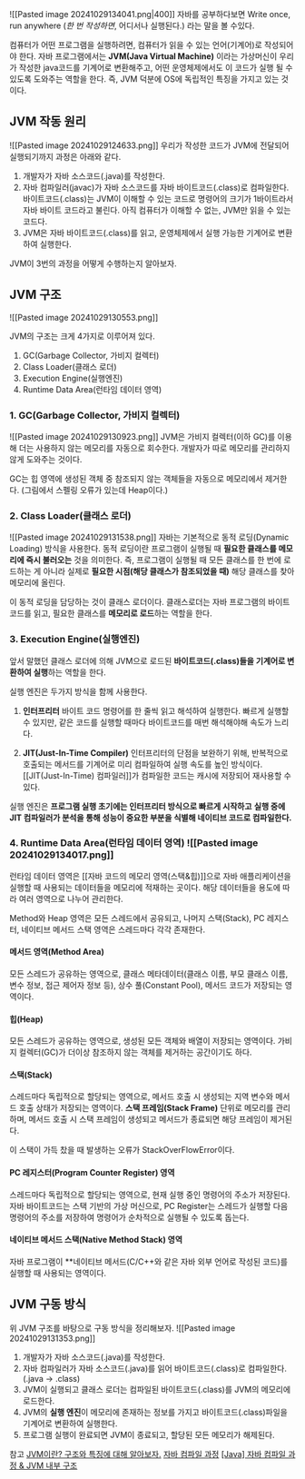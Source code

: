 ![[Pasted image 20241029134041.png|400]]
자바를 공부하다보면 Write once, run anywhere (_한 번 작성하면_, 어디서나 실행된다.) 라는 말을 볼 수있다.

컴퓨터가 어떤 프로그램을 실행하려면, 컴퓨터가 읽을 수 있는 언어(기계어)로 작성되어야 한다.
자바 프로그램에서는 **JVM(Java Virtual Machine)** 이라는 가상머신이 우리가 작성한 java코드를 기계어로 변환해주고, 어떤 운영체제에서도 이 코드가 실행 될 수 있도록 도와주는 역할을 한다.
즉, JVM 덕분에 OS에 독립적인 특징을 가지고 있는 것이다.


## JVM 작동 원리
![[Pasted image 20241029124633.png]]
우리가 작성한 코드가 JVM에 전달되어 실행되기까지 과정은 아래와 같다.

1. 개발자가 자바 소스코드(.java)를 작성한다.
2. 자바 컴파일러(javac)가 자바 소스코드를 자바 바이트코드(.class)로 컴파일한다. 
   바이트코드(.class)는 JVM이 이해할 수 있는 코드로 명령어의 크기가 1바이트라서 자바 바이트 코드라고 불린다. 
   아직 컴퓨터가 이해할 수 없는, JVM만 읽을 수 있는 코드다.
3. JVM은 자바 바이트코드(.class)를 읽고, 운영체제에서 실행 가능한 기계어로 변환하여 실행한다.

JVM이 3번의 과정을 어떻게 수행하는지 알아보자.


## JVM 구조
![[Pasted image 20241029130553.png]]

JVM의 구조는 크게 4가지로 이루어져 있다. 
1. GC(Garbage Collector, 가비지 컬렉터)
2. Class Loader(클래스 로더)
3. Execution Engine(실행엔진)
4. Runtime Data Area(런타임 데이터 영역) 


### 1. GC(Garbage Collector, 가비지 컬렉터)
![[Pasted image 20241029130923.png]]
JVM은 가비지 컬렉터(이하 GC)를 이용해 더는 사용하지 않는 메모리를 자동으로 회수한다.
개발자가 따로 메모리를 관리하지 않게 도와주는 것이다.

GC는 힙 영역에 생성된 객체 중 참조되지 않는 객체들을 자동으로 메모리에서 제거한다. 
(그림에서 스펠링 오류가 있는데 Heap이다.)

### 2. Class Loader(클래스 로더)

![[Pasted image 20241029131538.png]]
자바는 기본적으로 동적 로딩(Dynamic Loading) 방식을 사용한다. 
동적 로딩이란 프로그램이 실행될 때 **필요한 클래스를 메모리에 즉시 불러오는** 것을 의미한다. 
즉, 프로그램이 실행될 때 모든 클래스를 한 번에 로드하는 게 아니라 실제로 **필요한 시점(해당 클래스가 참조되었을 때)** 해당 클래스를 찾아 메모리에 올린다.

이 동적 로딩을 담당하는 것이 클래스 로더이다.
클래스로더는 자바 프로그램의 바이트코드를 읽고, 필요한 클래스를 **메모리로 로드**하는 역할을 한다.

### 3. Execution Engine(실행엔진)

앞서 말했던 클래스 로더에 의해 JVM으로 로드된 **바이트코드(.class)들을 기계어로 변환하여 실행**하는 역할을 한다.

실행 엔진은 두가지 방식을 함께 사용한다.

1. **인터프리터**
   바이트 코드 명령어를 한 줄씩 읽고 해석하여 실행한다.
   빠르게 실행할 수 있지만, 같은 코드를 실행할 때마다 바이트코드를 매번 해석해야해 속도가 느리다.
   
2. **JIT(Just-In-Time Compiler)**
   인터프리터의 단점을 보완하기 위해, 반복적으로 호출되는 메서드를 기계어로 미리 컴파일하여 실행 속도를 높인 방식이다.
   [[JIT(Just-In-Time) 컴파일러]]가 컴파일한 코드는 캐시에 저장되어 재사용할 수 있다.
   
실행 엔진은 **프로그램 실행 초기에는 인터프리터 방식으로 빠르게 시작하고** **실행 중에 JIT 컴파일러가 분석을 통해 성능이 중요한 부분을 식별해 네이티브 코드로 컴파일한다.**


### 4. Runtime Data Area(런타임 데이터 영역) ![[Pasted image 20241029134017.png]]
런타임 데이터 영역은 [[자바 코드의 메모리 영역(스택&힙)]]으로 자바 애플리케이션을 실행할 때 사용되는 데이터들을 메모리에 적재하는 곳이다. 해당 데이터들을 용도에 따라 여러 영역으로 나누어 관리한다.

Method와 Heap 영역은 모든 스레드에서 공유되고, 나머지 스택(Stack), PC 레지스터, 네이티브 메서드 스택 영역은 스레드마다 각각 존재한다.

#### 메서드 영역(Method Area)
모든 스레드가 공유하는 영역으로, 클래스 메타데이터(클래스 이름, 부모 클래스 이름, 변수 정보, 접근 제어자 정보 등), 상수 풀(Constant Pool), 메서드 코드가 저장되는 영역이다. 

#### 힙(Heap)
모든 스레드가 공유하는 영역으로, 생성된 모든 객체와 배열이 저장되는 영역이다.
가비지 컬렉터(GC)가 더이상 참조하지 않는 객체를 제거하는 공간이기도 하다.

#### 스택(Stack)
스레드마다 독립적으로 할당되는 영역으로, 메서드 호출 시 생성되는 지역 변수와 메서드 호출 상태가 저장되는 영역이다.
**스택 프레임(Stack Frame)** 단위로 메모리를 관리하며, 메서드 호출 시 스택 프레임이 생성되고 메서드가 종료되면 해당 프레임이 제거된다.

이 스택이 가득 찼을 때 발생하는 오류가 StackOverFlowError이다. 

#### PC 레지스터(Program Counter Register) 영역
스레드마다 독립적으로 할당되는 영역으로, 현재 실행 중인 명령어의 주소가 저장된다.
자바 바이트코드는 스택 기반의 가상 머신으로, PC Register는 스레드가 실행할 다음 명령어의 주소를 저장하여 명령어가 순차적으로 실행될 수 있도록 돕는다.

#### 네이티브 메서드 스택(Native Method Stack) 영역
자바 프로그램이 **네이티브 메서드(C/C++와 같은 자바 외부 언어로 작성된 코드)를 실행할 때 사용되는 영역이다.


## JVM 구동 방식

위 JVM 구조를 바탕으로 구동 방식을 정리해보자.
![[Pasted image 20241029131353.png]]

1. 개발자가 자바 소스코드(.java)를 작성한다.
2. 자바 컴파일러가 자바 소스코드(.java)를 읽어 바이트코드(.class)로 컴파일한다. (.java -> .class)
3. JVM이 실행되고 클래스 로더는 컴파일된 바이트코드(.class)를 JVM의 메모리에 로드한다.
4. JVM의 **실행 엔진**이 메모리에 존재하는 정보를 가지고 바이트코드(.class)파일을 기계어로 변환하여 실행한다.
5. 프로그램 실행이 완료되면 JVM이 종료되고, 할당된 모든 메모리가 해제된다.




   
참고
[JVM이란? 구조와 특징에 대해 알아보자.](https://hstory0208.tistory.com/entry/Java-JVM%EC%9D%B4%EB%9E%80-%EA%B5%AC%EC%A1%B0%EC%99%80-%ED%8A%B9%EC%A7%95%EC%97%90-%EB%8C%80%ED%95%B4-%EC%95%8C%EC%95%84%EB%B3%B4%EC%9E%90)
[자바 컴파일 과정](https://velog.io/@woo00oo/%EC%9E%90%EB%B0%94-%EC%BB%B4%ED%8C%8C%EC%9D%BC-%EA%B3%BC%EC%A0%95)
[[Java] 자바 컴파일 과정 & JVM 내부 구조](https://velog.io/@minseojo/Java-%EC%9E%90%EB%B0%94-%EC%BB%B4%ED%8C%8C%EC%9D%BC-%EA%B3%BC%EC%A0%95-JVM-%EB%82%B4%EB%B6%80-%EA%B5%AC%EC%A1%B0)






